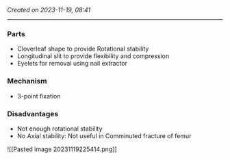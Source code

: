 *Created on 2023-11-19, 08:41* 

---
### Parts
- Cloverleaf shape to provide Rotational stability
- Longitudinal slit to provide flexibility and compression 
- Eyelets for removal using nail extractor 

### Mechanism
- 3-point fixation

### Disadvantages
- Not enough rotational stability
- No Axial stability: Not useful in Comminuted fracture of femur

![[Pasted image 20231119225414.png]]

